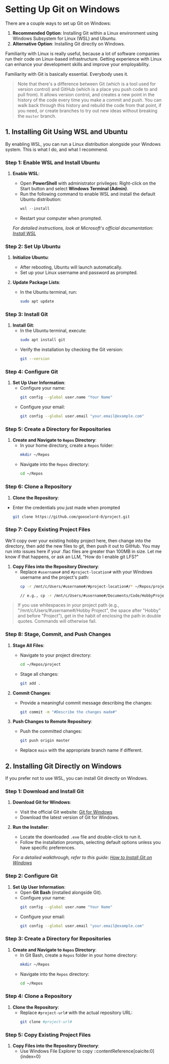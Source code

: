 # Setting Up Git on Windows

There are a couple ways to set up Git on Windows:

1. **Recommended Option**: Installing Git within a Linux environment using Windows Subsystem for Linux (WSL) and Ubuntu.
2. **Alternative Option**: Installing Git directly on Windows.

Familiarity with Linux is really useful, because a lot of software companies run their code on Linux-based infrastructure. Getting experience with Linux can enhance your development skills and improve your employability.

Familiarity with Git is basically essential. Everybody uses it.

> Note that there's a difference between Git (which is a tool used for version control) and GitHub (which is a place you push code to and pull from). It allows version control, and creates a new point in the history of the code every time you make a commit and push. You can walk back through this history and rebuild the code from that point, if you need, or create branches to try out new ideas without breaking the `master` branch.

## 1. Installing Git Using WSL and Ubuntu

By enabling WSL, you can run a Linux distribution alongside your Windows system. This is what I do, and what I recommend.

### Step 1: Enable WSL and Install Ubuntu

1. **Enable WSL**:
   - Open **PowerShell** with administrator privileges: Right-click on the Start button and select **Windows Terminal (Admin)**.
   - Run the following command to enable WSL and install the default Ubuntu distribution:
     ```powershell
     wsl --install
     ```
   - Restart your computer when prompted.

   *For detailed instructions, look at Microsoft's official documentation: [Install WSL](https://learn.microsoft.com/en-us/windows/wsl/install)*

### Step 2: Set Up Ubuntu

1. **Initialize Ubuntu**:
   - After rebooting, Ubuntu will launch automatically.
   - Set up your Linux username and password as prompted.

2. **Update Package Lists**:
   - In the Ubuntu terminal, run:
     ```bash
     sudo apt update
     ```

### Step 3: Install Git

1. **Install Git**:
   - In the Ubuntu terminal, execute:
     ```bash
     sudo apt install git
     ```
   - Verify the installation by checking the Git version:
     ```bash
     git --version
     ```

### Step 4: Configure Git

1. **Set Up User Information**:
   - Configure your name:
     ```bash
     git config --global user.name "Your Name"
     ```
   - Configure your email:
     ```bash
     git config --global user.email "your.email@example.com"
     ```

### Step 5: Create a Directory for Repositories

1. **Create and Navigate to `Repos` Directory**:
   - In your home directory, create a `Repos` folder:
     ```bash
     mkdir ~/Repos
     ```
   - Navigate into the `Repos` directory:
     ```bash
     cd ~/Repos
     ```

### Step 6: Clone a Repository

1. **Clone the Repository**:
  - Enter the credentials you just made when prompted
     ```bash
     git clone https://github.com/gooselord-0/project.git
     ```

### Step 7: Copy Existing Project Files

We'll copy over your existing hobby project here, then change into the directory, then add the new files to git, then push it out to GitHub. You may run into issues here if your .flac files are greater than 100MB in size.
Let me know if that happens, or ask an LLM, "How do I enable git LFS?"

1. **Copy Files into the Repository Directory**:
   - Replace `#username#` and `#project-location#` with your Windows username and the project's path:
     ```bash
     cp -r /mnt/c/Users/#username#/#project-location#/* ~/Repos/project/

     // e.g., cp -r /mnt/c/Users/#username#/Documents/Code/HobbyProject ~/Repos/project/
     ```

> If you use whitespaces in your project path (e.g., "/mnt/c/Users/#username#/Hobby Project", the space after "Hobby" and before "Project"), get in the habit of enclosing the path in double quotes. Commands will otherwise fail.

### Step 8: Stage, Commit, and Push Changes

1. **Stage All Files**:
   - Navigate to your project directory:
     ```bash
     cd ~/Repos/project
     ```
   - Stage all changes:
     ```bash
     git add .
     ```

2. **Commit Changes**:
   - Provide a meaningful commit message describing the changes:
     ```bash
     git commit -m "#Describe the changes made#"
     ```

3. **Push Changes to Remote Repository**:
   - Push the committed changes:
     ```bash
     git push origin master
     ```
   - Replace `main` with the appropriate branch name if different.

## 2. Installing Git Directly on Windows

If you prefer not to use WSL, you can install Git directly on Windows.

### Step 1: Download and Install Git

1. **Download Git for Windows**:
   - Visit the official Git website: [Git for Windows](https://git-scm.com/download/win)
   - Download the latest version of Git for Windows.

2. **Run the Installer**:
   - Locate the downloaded `.exe` file and double-click to run it.
   - Follow the installation prompts, selecting default options unless you have specific preferences.

   *For a detailed walkthrough, refer to this guide: [How to Install Git on Windows](https://www.howtogeek.com/832083/how-to-install-git-on-windows/)*

### Step 2: Configure Git

1. **Set Up User Information**:
   - Open **Git Bash** (installed alongside Git).
   - Configure your name:
     ```bash
     git config --global user.name "Your Name"
     ```
   - Configure your email:
     ```bash
     git config --global user.email "your.email@example.com"
     ```

### Step 3: Create a Directory for Repositories

1. **Create and Navigate to `Repos` Directory**:
   - In Git Bash, create a `Repos` folder in your home directory:
     ```bash
     mkdir ~/Repos
     ```
   - Navigate into the `Repos` directory:
     ```bash
     cd ~/Repos
     ```

### Step 4: Clone a Repository

1. **Clone the Repository**:
   - Replace `#project-url#` with the actual repository URL:
     ```bash
     git clone #project-url#
     ```

### Step 5: Copy Existing Project Files

1. **Copy Files into the Repository Directory**:
   - Use Windows File Explorer to copy
::contentReference[oaicite:0]{index=0}
 

